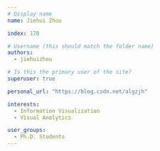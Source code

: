 ```yaml
---
# Display name
name: Jiehui Zhou

index: 170

# Username (this should match the folder name)
authors:
  - jiehuizhou

# Is this the primary user of the site?
superuser: true

personal_url: "https://blog.csdn.net/algzjh"

interests:
  - Information Visualization
  - Visual Analytics

user_groups:
  - Ph.D. Students
---
```


